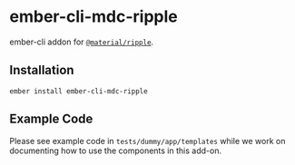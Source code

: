 ember-cli-mdc-ripple
======================

ember-cli addon for [`@material/ripple`](https://github.com/material-components/material-components-web/tree/master/packages/mdc-ripple).

Installation
------------

    ember install ember-cli-mdc-ripple
    
Example Code
---------------

Please see example code in `tests/dummy/app/templates` while we work on documenting how to 
use the components in this add-on.

